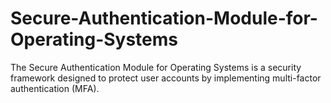 # Secure-Authentication-Module-for-Operating-Systems
The Secure Authentication Module for Operating Systems is a security framework designed to protect user accounts by implementing multi-factor authentication (MFA).

